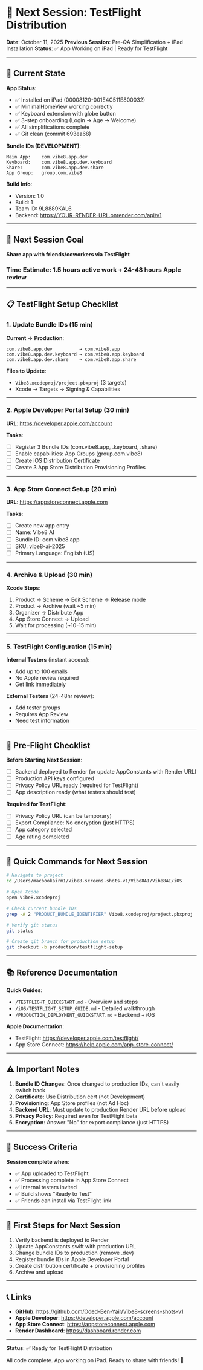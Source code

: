 # 🚀 Next Session: TestFlight Distribution

**Date**: October 11, 2025
**Previous Session**: Pre-QA Simplification + iPad Installation
**Status**: ✅ App Working on iPad | Ready for TestFlight

---

## 📱 Current State

**App Status**:
- ✅ Installed on iPad (00008120-001E4C511E800032)
- ✅ MinimalHomeView working correctly
- ✅ Keyboard extension with globe button
- ✅ 3-step onboarding (Login → Age → Welcome)
- ✅ All simplifications complete
- ✅ Git clean (commit 693ea68)

**Bundle IDs (DEVELOPMENT)**:
```
Main App:    com.vibe8.app.dev
Keyboard:    com.vibe8.app.dev.keyboard
Share:       com.vibe8.app.dev.share
App Group:   group.com.vibe8
```

**Build Info**:
- Version: 1.0
- Build: 1
- Team ID: 9L8889KAL6
- Backend: https://YOUR-RENDER-URL.onrender.com/api/v1

---

## 🎯 Next Session Goal

**Share app with friends/coworkers via TestFlight**

### Time Estimate: 1.5 hours active work + 24-48 hours Apple review

---

## 📋 TestFlight Setup Checklist

### 1. Update Bundle IDs (15 min)

**Current** → **Production**:
```
com.vibe8.app.dev          → com.vibe8.app
com.vibe8.app.dev.keyboard → com.vibe8.app.keyboard
com.vibe8.app.dev.share    → com.vibe8.app.share
```

**Files to Update**:
- `Vibe8.xcodeproj/project.pbxproj` (3 targets)
- Xcode → Targets → Signing & Capabilities

---

### 2. Apple Developer Portal Setup (30 min)

**URL**: https://developer.apple.com/account

**Tasks**:
- [ ] Register 3 Bundle IDs (com.vibe8.app, .keyboard, .share)
- [ ] Enable capabilities: App Groups (group.com.vibe8)
- [ ] Create iOS Distribution Certificate
- [ ] Create 3 App Store Distribution Provisioning Profiles

---

### 3. App Store Connect Setup (20 min)

**URL**: https://appstoreconnect.apple.com

**Tasks**:
- [ ] Create new app entry
- [ ] Name: Vibe8 AI
- [ ] Bundle ID: com.vibe8.app
- [ ] SKU: vibe8-ai-2025
- [ ] Primary Language: English (US)

---

### 4. Archive & Upload (30 min)

**Xcode Steps**:
1. Product → Scheme → Edit Scheme → Release mode
2. Product → Archive (wait ~5 min)
3. Organizer → Distribute App
4. App Store Connect → Upload
5. Wait for processing (~10-15 min)

---

### 5. TestFlight Configuration (15 min)

**Internal Testers** (instant access):
- Add up to 100 emails
- No Apple review required
- Get link immediately

**External Testers** (24-48hr review):
- Add tester groups
- Requires App Review
- Need test information

---

## 📝 Pre-Flight Checklist

**Before Starting Next Session**:
- [ ] Backend deployed to Render (or update AppConstants with Render URL)
- [ ] Production API keys configured
- [ ] Privacy Policy URL ready (required for TestFlight)
- [ ] App description ready (what testers should test)

**Required for TestFlight**:
- [ ] Privacy Policy URL (can be temporary)
- [ ] Export Compliance: No encryption (just HTTPS)
- [ ] App category selected
- [ ] Age rating completed

---

## 🔧 Quick Commands for Next Session

```bash
# Navigate to project
cd /Users/macbookairm1/Vibe8-screens-shots-v1/Vibe8AI/Vibe8AI/iOS

# Open Xcode
open Vibe8.xcodeproj

# Check current bundle IDs
grep -A 2 "PRODUCT_BUNDLE_IDENTIFIER" Vibe8.xcodeproj/project.pbxproj | grep -E "(com\.vibe8|group\.)"

# Verify git status
git status

# Create git branch for production setup
git checkout -b production/testflight-setup
```

---

## 📚 Reference Documentation

**Quick Guides**:
- `/TESTFLIGHT_QUICKSTART.md` - Overview and steps
- `/iOS/TESTFLIGHT_SETUP_GUIDE.md` - Detailed walkthrough
- `/PRODUCTION_DEPLOYMENT_QUICKSTART.md` - Backend + iOS

**Apple Documentation**:
- TestFlight: https://developer.apple.com/testflight/
- App Store Connect: https://help.apple.com/app-store-connect/

---

## ⚠️ Important Notes

1. **Bundle ID Changes**: Once changed to production IDs, can't easily switch back
2. **Certificate**: Use Distribution cert (not Development)
3. **Provisioning**: App Store profiles (not Ad Hoc)
4. **Backend URL**: Must update to production Render URL before upload
5. **Privacy Policy**: Required even for TestFlight beta
6. **Encryption**: Answer "No" for export compliance (just HTTPS)

---

## 🎯 Success Criteria

**Session complete when**:
- ✅ App uploaded to TestFlight
- ✅ Processing complete in App Store Connect
- ✅ Internal testers invited
- ✅ Build shows "Ready to Test"
- ✅ Friends can install via TestFlight link

---

## 🚀 First Steps for Next Session

1. Verify backend is deployed to Render
2. Update AppConstants.swift with production URL
3. Change bundle IDs to production (remove .dev)
4. Register bundle IDs in Apple Developer Portal
5. Create distribution certificate + provisioning profiles
6. Archive and upload

---

## 📞 Links

- **GitHub**: https://github.com/Oded-Ben-Yair/Vibe8-screens-shots-v1
- **Apple Developer**: https://developer.apple.com/account
- **App Store Connect**: https://appstoreconnect.apple.com
- **Render Dashboard**: https://dashboard.render.com

---

**Status**: ✅ Ready for TestFlight Distribution

All code complete. App working on iPad. Ready to share with friends! 🎉
